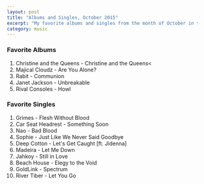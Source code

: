 ```yaml
---
layout: post
title: "Albums and Singles, October 2015"
excerpt: "My favorite albums and singles from the month of October in the 2015th year. "
category: music
---
```


### Favorite Albums

1. Christine and the Queens - Christine and the Queens<
2. Majical Cloudz - Are You Alone?
3. Rabit - Communion
4. Janet Jackson - Unbreakable
5. Rival Consoles - Howl

### Favorite Singles

1. Grimes - Flesh Without Blood
2. Car Seat Headrest - Something Soon
3. Nao - Bad Blood
4. Sophie - Just Like We Never Said Goodbye
5. Deep Cotton - Let's Get Caught [ft. Jidenna]
6. Madeira - Let Me Down
7. Jahkoy - Still in Love
8. Beach House - Elegy to the Void
9. GoldLink - Spectrum
10. River Tiber - Let You Go
